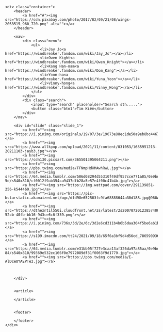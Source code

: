 <!DOCTYPE html>
<html lang="en" dir="ltr">
<head>
    <meta charset="UTF-8">
    <meta http-equiv="X-UA-Compatible" content="IE=edge">
    <meta name="viewport" content="width=device-width, initial-scale=1.0">
    <title>Document</title>
</head>

<!--styles-->
<style>
    *{
        padding: 0;
        margin: 0;
        font-family: "Rotobo", sans-serif;
    }
    .container{
        width: 1200px;
        margin: 0 auto;
        border: 1px solid #FFFFCC;
    }
    header {
        height: 100px;
        background: #FFFFCC;
    }
    header img{
        width: 330px;
        height: 100px;
        padding-right: 770px;
    }
    nav{
        height: 35px;
        background: #66FFFF;
        margin-bottom: 5px;
    }
    nav .menu ul{
        list-style: none;

    } 
    nav .menu ul li{
        float: left;
        line-height: 35px;
        padding: 0 15px; 
    }
    nav .menu ul li a{
        color: #fff;
        font-size: 13px;
        text-decoration: none;
    }
    nav .search{
        line-height: 35px;
        float: right;
        margin-right: 12px;
        font-size: 13px;
    }
    .btn1{
        background-color: purple;
        color: white;
    }
    .slide_1 img{
        width: 235px;
        height: 235px;
    }
    #fix{
        margin-right: 0;
    }

</style>

<body>

    <div class="container">
        <header>
            <a href="#"><img src="https://cdn.pixabay.com/photo/2017/02/09/21/08/wings-2053515_960_720.png" alt=""></a>
        </header>
    
        <nav>
            <div class="menu">
                <ul>
                    <li>Jay Jo<a href="https://windbreaker.fandom.com/wiki/Jay_Jo"></a></li>
                    <li>Owen Kight<a href="https://windbreaker.fandom.com/wiki/Owen_Knight"></a></li>
                    <li>Kang Han-nam<a href="https://windbreaker.fandom.com/wiki/Dom_Kang"></a></li>
                    <li>Yoon-ha<a href="https://windbreaker.fandom.com/wiki/Yuna_Yoon"></a></li>
                    <li>Vinny-hong<a href="https://windbreaker.fandom.com/wiki/Vinny_Hong"></a></li>
                </ul>
            </div>
            <div class="search">
                <input type="search" placeholder="Search sth.....">
                <button class="btn1">Tìm Kiếm</button>
            </div>
        </nav>
    
        <div id="slide" class="slide_1">
            <a href=""><img src="https://i.pinimg.com/originals/19/07/3e/19073e88ec1de50a9eb8bc446781f961.jpg"></a>
            <a href=""><img src="https://www.allkpop.com/upload/2021/11/content/031053/1635951213-20211103-jayb3.jpg"></a>
            <a href=""><img src="https://cdn130.picsart.com/365501395064211.png"></a>
            <a href=""><img src="https://pbs.twimg.com/media/FFNmpHdXMAwhRwL.jpg"></a>
            <a href=""><img src="https://64.media.tumblr.com/506d08294d55310f49df957cce771a05/0e9bd5439a59ad47-5d/s540x810/cf0012f9ab354ca9437dfb28a5e57e4f00c41b4b.jpg"></a>
            <a href=""><img src="https://img.wattpad.com/cover/291139851-256-k544469.jpg"></a>
            <a href=""><img src="https://pic-bstarstatic.akamaized.net/ugc/dfd98e652503fc9fa68888644a30d188.jpg@960w_540h_1e_1c_1f.webp"></a>
            <a href=""><img src="https://dthezntil550i.cloudfront.net/2s/latest/2s2007072012385740011303498/c49e8311-52cb-40fb-bb16-943ce6c6f339.png"></a>
            <a href=""><img src="https://i.pinimg.com/736x/3d/2e/6c/3d2e6cd311b4b6b5daa304f5be6ab1b1.jpg"></a>
            <a href=""><img src="https://s199.imacdn.com/tt24/2021/09/18/65f6a3bf9d4d56cd_786590936c91f191_91994163191542889674.jpg"></a>
            <a href=""><img src="https://64.media.tumblr.com/e31bb05f727e3caa13af326da97a85aa/0e9bd5439a59ad47-84/s540x810/99369e532ec166f0e7972089df31f0063f9d1770.jpg"></a>
            <a href=""><img src="https://pbs.twimg.com/media/E-AlDceUYAEPTez.jpg"></a>



        </div>
    
    
        <article>
    
        </article>
    
    
        <footer>
    
        </footer>
    </div>

</body>
</html>
